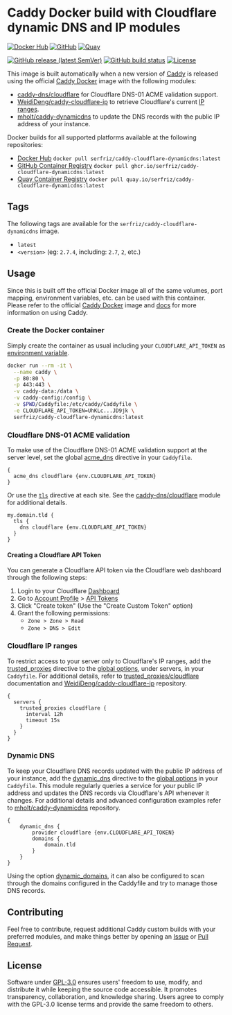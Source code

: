 # Caddy Docker build with Cloudflare dynamic DNS and IP modules

[![Docker Hub](https://img.shields.io/badge/Docker%20Hub%20-%20serfriz%2Fcaddy--cloudflare--dynamicdns%20-%20%230db7ed?style=flat&logo=docker)](https://hub.docker.com/r/serfriz/caddy-cloudflare-dynamicdns)
[![GitHub](https://img.shields.io/badge/GitHub%20-%20serfriz%2Fcaddy--cloudflare--dynamicdns%20-%20%23333?style=flat&logo=github)](https://ghcr.io/serfriz/caddy-cloudflare-dynamicdns)
[![Quay](https://img.shields.io/badge/Quay%20-%20serfriz%2Fcaddy--cloudflare--dynamicdns%20-%20%23CC0000?style=flat&logo=redhat)](https://quay.io/serfriz/caddy-cloudflare-dynamicdns)

[![GitHub release (latest SemVer)](https://img.shields.io/github/v/release/serfriz/caddy-custom-builds?label=Release)](https://github.com/serfriz/caddy-custom-builds/releases)
[![GitHub build status](https://img.shields.io/github/actions/workflow/status/serfriz/caddy-custom-builds/build.caddy-cloudflare-dynamicdns.yml?label=Build)](https://github.com/serfriz/caddy-custom-builds/actions/workflows/build.caddy-cloudflare-dynamicdns.yml)
[![License](https://img.shields.io/github/license/serfriz/caddy-custom-builds?label=License)](https://github.com/serfriz/caddy-custom-builds/blob/main/LICENSE)

This image is built automatically when a new version of [Caddy](https://github.com/caddyserver/caddy) is released using the official [Caddy Docker](https://hub.docker.com/_/caddy) image with the following modules:
- [caddy-dns/cloudflare](https://github.com/caddy-dns/cloudflare) for Cloudflare DNS-01 ACME validation support.
- [WeidiDeng/caddy-cloudflare-ip](https://github.com/WeidiDeng/caddy-cloudflare-ip) to retrieve Cloudflare's current [IP ranges](https://www.cloudflare.com/ips/).
- [mholt/caddy-dynamicdns](https://caddyserver.com/docs/modules/dynamic_dns) to update the DNS records with the public IP address of your instance.

Docker builds for all supported platforms available at the following repositories:
- [Docker Hub](https://hub.docker.com/r/serfriz/caddy-cloudflare-dynamicdns) `docker pull serfriz/caddy-cloudflare-dynamicdns:latest`
- [GitHub Container Registry](https://ghcr.io/serfriz/caddy-cloudflare-dynamicdns) `docker pull ghcr.io/serfriz/caddy-cloudflare-dynamicdns:latest`
- [Quay Container Registry](https://quay.io/serfriz/caddy-cloudflare-dynamicdns) `docker pull quay.io/serfriz/caddy-cloudflare-dynamicdns:latest`

## Tags

The following tags are available for the `serfriz/caddy-cloudflare-dynamicdns` image.

- `latest`
- `<version>` (eg: `2.7.4`, including: `2.7`, `2`, etc.)

## Usage

Since this is built off the official Docker image all of the same volumes, port mapping, environment variables, etc. can be used with this container. Please refer to the official [Caddy Docker](https://hub.docker.com/_/caddy) image and [docs](https://caddyserver.com/docs/) for more information on using Caddy.

### Create the Docker container

Simply create the container as usual including your `CLOUDFLARE_API_TOKEN` as [environment variable](https://caddyserver.com/docs/caddyfile/concepts#environment-variables).

```sh
docker run --rm -it \
  --name caddy \
  -p 80:80 \
  -p 443:443 \
  -v caddy-data:/data \
  -v caddy-config:/config \
  -v $PWD/Caddyfile:/etc/caddy/Caddyfile \
  -e CLOUDFLARE_API_TOKEN=UhKLc...JD9jk \
  serfriz/caddy-cloudflare-dynamicdns:latest
```

### Cloudflare DNS-01 ACME validation

To make use of the Cloudflare DNS-01 ACME validation support at the server level, set the global [acme_dns](https://caddyserver.com/docs/caddyfile/options#acme-dns) directive in your `Caddyfile`.

```Caddyfile
{
  acme_dns cloudflare {env.CLOUDFLARE_API_TOKEN}
}
```

Or use the [`tls`](https://caddyserver.com/docs/caddyfile/directives/tls#tls) directive at each site. See the [caddy-dns/cloudflare](https://github.com/caddy-dns/cloudflare) module for additional details.

```Caddyfile
my.domain.tld {
  tls {
    dns cloudflare {env.CLOUDFLARE_API_TOKEN}
  }
}
```

#### Creating a Cloudflare API Token

You can generate a Cloudflare API token via the Cloudflare web dashboard through the following steps:

1. Login to your Cloudflare [Dashboard](https://dash.cloudflare.com/)
2. Go to [Account Profile](https://dash.cloudflare.com/profile) > [API Tokens](https://dash.cloudflare.com/profile/api-tokens)
3. Click "Create token" (Use the "Create Custom Token" option)
4. Grant the following permissions:
   - `Zone > Zone > Read`
   - `Zone > DNS > Edit`

### Cloudflare IP ranges

To restrict access to your server only to Cloudflare's IP ranges, add the [trusted_proxies](https://caddyserver.com/docs/caddyfile/options#trusted-proxies) directive to the [global options](https://caddyserver.com/docs/caddyfile/options), under servers, in your `Caddyfile`. For additional details, refer to [trusted_proxies/cloudflare](https://caddyserver.com/docs/json/apps/http/servers/trusted_proxies/cloudflare/) documentation and [WeidiDeng/caddy-cloudflare-ip](https://github.com/WeidiDeng/caddy-cloudflare-ip) repository.

```Caddyfile
{
  servers {
    trusted_proxies cloudflare {
      interval 12h
      timeout 15s
    }
  }
}
```

### Dynamic DNS

To keep your Cloudflare DNS records updated with the public IP address of your instance, add the [dynamic_dns](https://caddyserver.com/docs/modules/dynamic_dns) directive to the [global options](https://caddyserver.com/docs/caddyfile/options) in your `Caddyfile`. This module regularly queries a service for your public IP address and updates the DNS records via Cloudflare's API whenever it changes. For additional details and advanced configuration examples refer to [mholt/caddy-dynamicdns](https://github.com/mholt/caddy-dynamicdns) repository.

```Caddyfile
{
	dynamic_dns {
		provider cloudflare {env.CLOUDFLARE_API_TOKEN}
		domains {
			domain.tld
		}
	}
}
```

Using the option [dynamic_domains](https://github.com/mholt/caddy-dynamicdns#dynamic-domains), it can also be configured to scan through the domains configured in the Caddyfile and try to manage those DNS records.

## Contributing

Feel free to contribute, request additional Caddy custom builds with your preferred modules, and make things better by opening an [Issue](https://github.com/serfriz/caddy-custom-builds/issues) or [Pull Request](https://github.com/serfriz/caddy-custom-builds/pulls).

## License

Software under [GPL-3.0](https://github.com/serfriz/caddy-custom-builds/blob/main/LICENSE) ensures users' freedom to use, modify, and distribute it while keeping the source code accessible. It promotes transparency, collaboration, and knowledge sharing. Users agree to comply with the GPL-3.0 license terms and provide the same freedom to others.